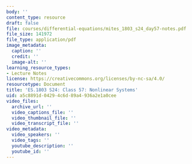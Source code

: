 ```yaml
---
body: ''
content_type: resource
draft: false
file: courses/differential-equations/mites_1803_s24_day57-notes.pdf
file_size: 141972
file_type: application/pdf
image_metadata:
  caption: ''
  credit: ''
  image-alt: ''
learning_resource_types:
- Lecture Notes
license: https://creativecommons.org/licenses/by-nc-sa/4.0/
resourcetype: Document
title: 'ES.1803 S24: Class 57: Nonlinear Systems'
uid: a5c8891d-0429-4c6d-89a4-936a2e1a0cee
video_files:
  archive_url: ''
  video_captions_file: ''
  video_thumbnail_file: ''
  video_transcript_file: ''
video_metadata:
  video_speakers: ''
  video_tags: ''
  youtube_description: ''
  youtube_id: ''
---
```

